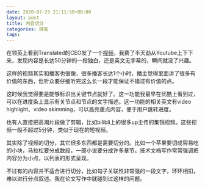 ```yaml
---
date: 2020-07-25 21:11:50+08:00
layout: post
title: 内容切分
categories: 随笔
tags: 
---
```


在领英上看到Translated的CEO发了一个[视频](https://www.linkedin.com/posts/marco-trombetti-707330_building-products-people-love-activity-6691321036736090112-qw5C)，我费了半天劲从Youtube上下下来，发现内容是长达50分钟的一段独白，还是英文无字幕的，瞬间就没了兴趣。

这样的视频其实和播客也很像，很多播客长达1个小时，播主觉得里面讲了很多有价值的东西，但听众要仔细听完这么长一段才能保证不错过有价值的点。

这时候我觉得要是能够标识出关键节点就好了。这一功能我最早在优酷上看到过，可以在进度条上显示有关节点和节点的文字描述。这一功能的相关英文有video highlight、video skimming，可以高亮重点内容，便于用户跳转进度。

也有人直接把高潮片段做了剪辑，比如bilibli上的很多up主传的集锦视频。这些视频一般不超过5分钟，类似于现在的短视频。

其实除了视频的切分，其它很多东西都是需要切分的。比如一个苹果要切成容易吃的小块，马拉松要分成数段，一部小说要分成许多章节。技术文档写作常常强调把内容分为小点，以列表的形式呈现。

不过有的内容并不适合进行切分，比如句子关联性非常强的一段文字，环环相扣，难以进行分点叙述。我在论文写作中就碰到过这样的问题。





